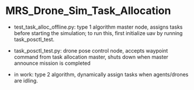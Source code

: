 # MRS_Drone_Sim_Task_Allocation

- test_task_alloc_offline.py: type 1 algorithm master node, assigns tasks before starting the simulation; to run this, first initialize uav by running task_posctl_test.

- task_posctl_test.py: drone pose control node, accepts waypoint command from task allocation master, shuts down when master announce mission is completed

- in work: type 2 algorithm, dynamically assign tasks when agents/drones are idling.
